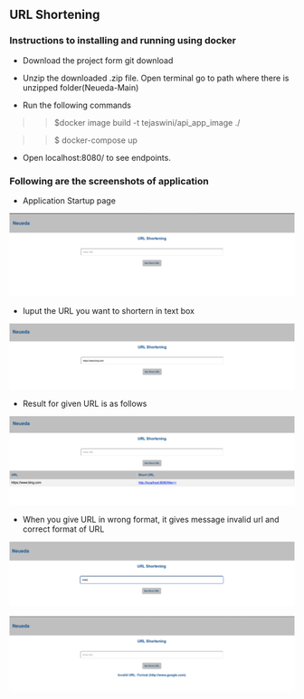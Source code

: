## URL Shortening ##
### Instructions to installing and running using docker ###

* Download the project form git download

* Unzip the downloaded .zip file. Open terminal go to path where there is unzipped folder(Neueda-Main)

* Run the following commands

>> $docker image build -t tejaswini/api_app_image ./

>> $ docker-compose up 

* Open localhost:8080/ to see endpoints. 

### Following are the screenshots of application ###

* Application Startup page

![alt text](https://github.com/tejaswinikale165/Test-pic-for-url-short/blob/main/Screenshot%202021-02-10%20at%2001.03.46.png)

* Iuput the URL you want to shortern in text box

![alt text](https://github.com/tejaswinikale165/Test-pic-for-url-short/blob/main/Screenshot%202021-02-10%20at%2001.41.46.png)

* Result for given URL is as follows

![alt text](https://github.com/tejaswinikale165/Test-pic-for-url-short/blob/main/Screenshot%202021-02-10%20at%2001.44.19.png)

* When you give URL in wrong format, it gives message invalid url and correct format of URL

![alt text](https://github.com/tejaswinikale165/Test-pic-for-url-short/blob/main/Screenshot%202021-02-10%20at%2001.04.13.png)

![alt text](https://github.com/tejaswinikale165/Test-pic-for-url-short/blob/main/Screenshot%202021-02-10%20at%2001.04.45.png)


